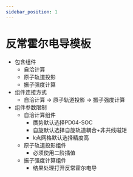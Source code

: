 ```yaml
---
sidebar_position: 1
---
```


# 反常霍尔电导模板

- 包含组件
  - 自洽计算
  - 原子轨道投影
  - 振子强度计算
- 组件连接方式
  - 自洽计算 -> 原子轨道投影 -> 振子强度计算
- 组件参数限制
  - 自洽计算组件
    - 赝势默认选择PD04-SOC
    - 自旋默认选择自旋轨道耦合+非共线磁矩
    - k点网格默认选择精度高
  - 原子轨道投影组件
    - 必须使用二阶插值
  - 振子强度计算组件
    - 结果处理打开反常霍尔电导




